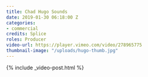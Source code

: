 ```yaml
---
title: Chad Hugo Sounds
date: 2019-01-30 06:18:00 Z
categories:
- commercial
credits: Splice
roles: Producer
video-url: https://player.vimeo.com/video/278965775
thumbnail-image: "/uploads/hugo-thumb.jpg"
---
```


{% include _video-post.html %}
